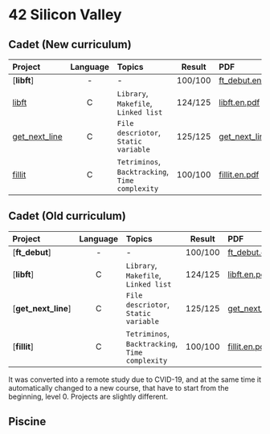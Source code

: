 # 42 Silicon Valley

## Cadet (New curriculum)
|Project|Language|Topics|Result|PDF|Status|
|:-|:-:|:-|:-:|:-|:-:|
|[**libft**]|-|-|100/100|[ft_debut.en.pdf]|finish|
|[libft]|C|`Library`, `Makefile`, `Linked list`|124/125|[libft.en.pdf]|finish|
|[get_next_line]|C|`File descriotor`, `Static variable`|125/125|[get_next_line.en.pdf]|finish|
|[fillit]|C|`Tetriminos`, `Backtracking`, `Time complexity`|100/100|[fillit.en.pdf]|finish|

## Cadet (Old curriculum)

|Project|Language|Topics|Result|PDF|Status|
|:-|:-:|:-|:-:|:-|:-:|
|[**ft_debut**]|-|-|100/100|[ft_debut.en.pdf]|finish|
|[**libft**]|C|`Library`, `Makefile`, `Linked list`|124/125|[libft.en.pdf]|finish|
|[**get_next_line**]|C|`File descriotor`, `Static variable`|125/125|[get_next_line.en.pdf]|finish|
|[**fillit**]|C|`Tetriminos`, `Backtracking`, `Time complexity`|100/100|[fillit.en.pdf]|finish|

[ft_debut]: https://github.com/lisy0123/42/tree/master/Cadet_old/ft_debut
[libft]: https://github.com/lisy0123/42/tree/master/Cadet_old/libft
[get_next_line]: https://github.com/lisy0123/42/tree/master/Cadet_old/get_next_line
[fillit]: https://github.com/lisy0123/42/tree/master/Cadet_old/fillit

[ft_debut.en.pdf]: https://github.com/lisy0123/42/blob/master/Cadet_old/PDF/ft_debut.en.pdf
[libft.en.pdf]: https://github.com/lisy0123/42/blob/master/Cadet_old/PDF/libft.en.pdf
[get_next_line.en.pdf]: https://github.com/lisy0123/42/blob/master/Cadet_old/PDF/get_next_line.en.pdf
[fillit.en.pdf]: https://github.com/lisy0123/42/blob/master/Cadet_old/PDF/fillit.en.pdf

It was converted into a remote study due to CVID-19, and at the same time it automatically changed to a new course, that have to start from the beginning, level 0. 
Projects are slightly different.

## Piscine

<!--stackedit_data:
eyJoaXN0b3J5IjpbMTcyMzUyMzAwMSwxMjIwOTM5NDksLTk3Nj
cyODU3OV19
-->